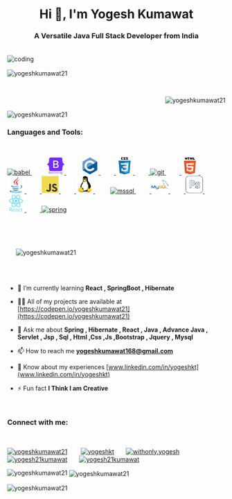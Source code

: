 
<h1 align="center">Hi 👋, I'm Yogesh Kumawat</h1>

<h3 align="center">A Versatile Java Full Stack Developer from India</h3>
<br>

<img align="center" style="width:100vw; height:450px;" alt="coding" width="100vw" src="https://user-images.githubusercontent.com/115187902/230700872-d5f44b85-56c7-4e27-80a4-6e2db901e60c.gif">
<br>
<p><img align="center" src="https://github-readme-stats.vercel.app/api/top-langs?username=yogeshkumawat21&show_icons=true&locale=en&layout=compact" alt="yogeshkumawat21" /></p>
<br>
<p>&nbsp;<img align="right" src="https://github-readme-stats.vercel.app/api?username=yogeshkumawat21&show_icons=true&locale=en" alt="yogeshkumawat21" /></p>

<p><img align="center" src="https://github-readme-streak-stats.herokuapp.com/?user=yogeshkumawat21&" alt="yogeshkumawat21" /></p>
<h3 align="left">Languages and Tools:</h3>
<br>
<p align="left" > <a href="https://babeljs.io/" target="_blank" rel="noreferrer"> <img src="https://www.vectorlogo.zone/logos/babeljs/babeljs-icon.svg" alt="babel" width="40" height="40"/> </a>&nbsp; &nbsp; &nbsp;&nbsp;&nbsp&nbsp; <a href="https://getbootstrap.com" target="_blank" rel="noreferrer"> <img src="https://raw.githubusercontent.com/devicons/devicon/master/icons/bootstrap/bootstrap-plain-wordmark.svg" alt="bootstrap" width="40" height="40"/> </a>&nbsp; &nbsp; &nbsp;&nbsp;&nbsp&nbsp; <a href="https://www.cprogramming.com/" target="_blank" rel="noreferrer"> <img src="https://raw.githubusercontent.com/devicons/devicon/master/icons/c/c-original.svg" alt="c" width="40" height="40"/> </a> &nbsp; &nbsp; &nbsp;&nbsp;&nbsp&nbsp;<a href="https://www.w3schools.com/css/" target="_blank" rel="noreferrer"> <img src="https://raw.githubusercontent.com/devicons/devicon/master/icons/css3/css3-original-wordmark.svg" alt="css3" width="40" height="40"/> </a> &nbsp; &nbsp; &nbsp;&nbsp;&nbsp&nbsp;<a href="https://git-scm.com/" target="_blank" rel="noreferrer"> <img src="https://www.vectorlogo.zone/logos/git-scm/git-scm-icon.svg" alt="git" width="40" height="40"/> </a> &nbsp; &nbsp; &nbsp;&nbsp;&nbsp&nbsp;<a href="https://www.w3.org/html/" target="_blank" rel="noreferrer"> <img src="https://raw.githubusercontent.com/devicons/devicon/master/icons/html5/html5-original-wordmark.svg" alt="html5" width="40" height="40"/> </a> &nbsp; &nbsp; &nbsp;&nbsp;&nbsp&nbsp;<a href="https://www.java.com" target="_blank" rel="noreferrer"> <img src="https://raw.githubusercontent.com/devicons/devicon/master/icons/java/java-original.svg" alt="java" width="40" height="40"/> </a> &nbsp; &nbsp; &nbsp;&nbsp;&nbsp&nbsp;<a href="https://developer.mozilla.org/en-US/docs/Web/JavaScript" target="_blank" rel="noreferrer"> <img src="https://raw.githubusercontent.com/devicons/devicon/master/icons/javascript/javascript-original.svg" alt="javascript" width="40" height="40"/> </a> &nbsp; &nbsp; &nbsp;&nbsp;&nbsp&nbsp;<a href="https://www.linux.org/" target="_blank" rel="noreferrer"> <img src="https://raw.githubusercontent.com/devicons/devicon/master/icons/linux/linux-original.svg" alt="linux" width="40" height="40"/> </a>&nbsp; &nbsp; &nbsp;&nbsp;&nbsp&nbsp; <a href="https://www.microsoft.com/en-us/sql-server" target="_blank" rel="noreferrer"> <img src="https://www.svgrepo.com/show/303229/microsoft-sql-server-logo.svg" alt="mssql" width="40" height="40"/> </a> &nbsp; &nbsp; &nbsp;&nbsp;&nbsp&nbsp;<a href="https://www.mysql.com/" target="_blank" rel="noreferrer"> <img src="https://raw.githubusercontent.com/devicons/devicon/master/icons/mysql/mysql-original-wordmark.svg" alt="mysql" width="40" height="40"/> </a> &nbsp; &nbsp; &nbsp;&nbsp;&nbsp&nbsp;<a href="https://www.photoshop.com/en" target="_blank" rel="noreferrer"> <img src="https://raw.githubusercontent.com/devicons/devicon/master/icons/photoshop/photoshop-line.svg" alt="photoshop" width="40" height="40"/> </a>&nbsp; &nbsp; &nbsp;&nbsp;&nbsp&nbsp; <a href="https://reactjs.org/" target="_blank" rel="noreferrer"> <img src="https://raw.githubusercontent.com/devicons/devicon/master/icons/react/react-original-wordmark.svg" alt="react" width="40" height="40"/> </a> &nbsp; &nbsp; &nbsp;&nbsp;&nbsp&nbsp;<a href="https://spring.io/" target="_blank" rel="noreferrer"> <img src="https://www.vectorlogo.zone/logos/springio/springio-icon.svg" alt="spring" width="40" height="40"/> </a> </p>
<br>
<br>

<p align="left" style="padding:20px" > <img src="https://komarev.com/ghpvc/?username=yogeshkumawat21&label=Profile%20views&color=0e75b6&style=flat" alt="yogeshkumawat21" /> </p>
<br>

- 🌱 I’m currently learning **React , SpringBoot , Hibernate**

- 👨‍💻 All of my projects are available at [https://codepen.io/yogeshkumawat21](https://codepen.io/yogeshkumawat21)

- 💬 Ask me about **Spring , Hibernate , React , Java , Advance Java , Servlet , Jsp , Sql , Html ,Css ,Js ,Bootstrap , Jquery , Mysql**

- 📫 How to reach me **yogeshkumawat168@gmail.com**

- 📄 Know about my experiences [www.linkedin.com/in/yogeshkt](www.linkedin.com/in/yogeshkt)

- ⚡ Fun fact **I Think I am Creative**

<br>

<h3 align="left">Connect with me:</h3>
<br>
<p align="left">
<a href="https://codepen.io/yogeshkumawat21" target="blank"><img align="center" src="https://raw.githubusercontent.com/rahuldkjain/github-profile-readme-generator/master/src/images/icons/Social/codepen.svg" alt="yogeshkumawat21" height="30" width="40" /></a> &nbsp;&nbsp&nbsp;&nbsp;&nbsp&nbsp;
<a href="https://linkedin.com/in/yogeshkt" target="blank"><img align="center" src="https://raw.githubusercontent.com/rahuldkjain/github-profile-readme-generator/master/src/images/icons/Social/linked-in-alt.svg" alt="yogeshkt" height="30" width="40" /></a>&nbsp;&nbsp&nbsp;&nbsp;&nbsp&nbsp;
<a href="https://instagram.com/withonly.yogesh" target="blank"><img align="center" src="https://raw.githubusercontent.com/rahuldkjain/github-profile-readme-generator/master/src/images/icons/Social/instagram.svg" alt="withonly.yogesh" height="30" width="40" /></a> &nbsp; &nbsp; &nbsp;&nbsp;&nbsp&nbsp;
<a href="https://www.hackerrank.com/yogesh21kumawat" target="blank"><img align="center" src="https://raw.githubusercontent.com/rahuldkjain/github-profile-readme-generator/master/src/images/icons/Social/hackerrank.svg" alt="yogesh21kumawat" height="30" width="40" /></a>&nbsp;&nbsp;&nbsp;&nbsp;&nbsp&nbsp;
<a href="https://www.leetcode.com/yogesh21kumawat" target="blank"><img align="center" src="https://raw.githubusercontent.com/rahuldkjain/github-profile-readme-generator/master/src/images/icons/Social/leet-code.svg" alt="yogesh21kumawat" height="30" width="40" /></a>&nbsp;&nbsp;&nbsp;&nbsp;&nbsp&nbsp;
</p>



<p><img align="left" src="https://github-readme-stats.vercel.app/api/top-langs?username=yogeshkumawat21&show_icons=true&locale=en&layout=compact" alt="yogeshkumawat21" /></p>

<p>&nbsp;<img align="center" src="https://github-readme-stats.vercel.app/api?username=yogeshkumawat21&show_icons=true&locale=en" alt="yogeshkumawat21" /></p>

<p><img align="center" src="https://github-readme-streak-stats.herokuapp.com/?user=yogeshkumawat21&" alt="yogeshkumawat21" /></p>
